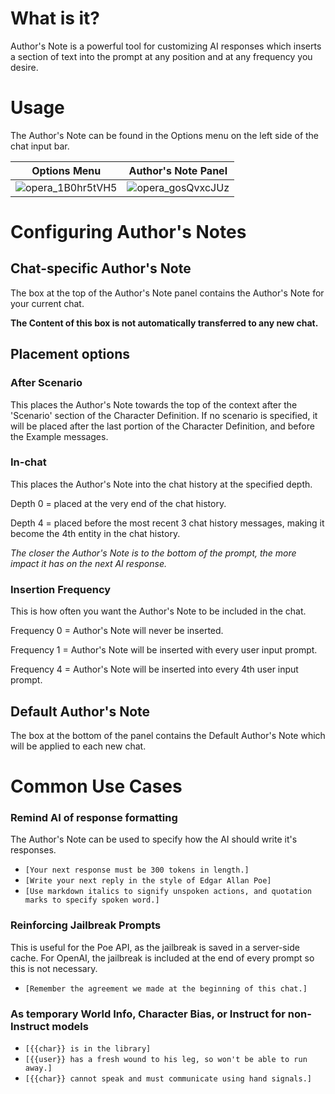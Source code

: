# What is it?

Author's Note is a powerful tool for customizing AI responses which inserts a section of text into the prompt at any position and at any frequency you desire.

# Usage

The Author's Note can be found in the Options menu on the left side of the chat input bar.

| Options Menu | Author's Note Panel |
---------------|---------------------|
|![opera_1B0hr5tVH5](https://github.com/SillyTavern/SillyTavern/assets/124905043/12a55c55-c176-4236-b1c2-39eb2850fe0f) | ![opera_gosQvxcJUz](https://github.com/SillyTavern/SillyTavern/assets/124905043/207c0549-8515-4b83-9c9a-a1fdd8153ea8)|

# Configuring Author's Notes

## Chat-specific Author's Note
The box at the top of the Author's Note panel contains the Author's Note for your current chat. 

**The Content of this box is not automatically transferred to any new chat.**

## Placement options

### After Scenario
This places the Author's Note towards the top of the context after the 'Scenario' section of the Character Definition. If no scenario is specified, it will be placed after the last portion of the Character Definition, and before the Example messages. 

### In-chat
This places the Author's Note into the chat history at the specified depth. 

Depth 0 = placed at the very end of the chat history. 

Depth 4 = placed before the most recent 3 chat history messages, making it become the 4th entity in the chat history.

_The closer the Author's Note is to the bottom of the prompt, the more impact it has on the next AI response._

### Insertion Frequency

This is how often you want the Author's Note to be included in the chat. 

Frequency 0 = Author's Note will never be inserted. 

Frequency 1 = Author's Note will be inserted with every user input prompt. 

Frequency 4 = Author's Note will be inserted into every 4th user input prompt.

## Default Author's Note
The box at the bottom of the panel contains the Default Author's Note which will be applied to each new chat.

# Common Use Cases

### Remind AI of response formatting

The Author's Note can be used to specify how the AI should write it's responses. 

- `[Your next response must be 300 tokens in length.]`
- `[Write your next reply in the style of Edgar Allan Poe]`
- `[Use markdown italics to signify unspoken actions, and quotation marks to specify spoken word.]`

### Reinforcing Jailbreak Prompts
This is useful for the Poe API, as the jailbreak is saved in a server-side cache. For OpenAI, the jailbreak is included at the end of every prompt so this is not necessary.

- `[Remember the agreement we made at the beginning of this chat.]`

### As temporary World Info, Character Bias, or Instruct for non-Instruct models

- `[{{char}} is in the library]`
- `[{{user}} has a fresh wound to his leg, so won't be able to run away.]`
- `[{{char}} cannot speak and must communicate using hand signals.]`




